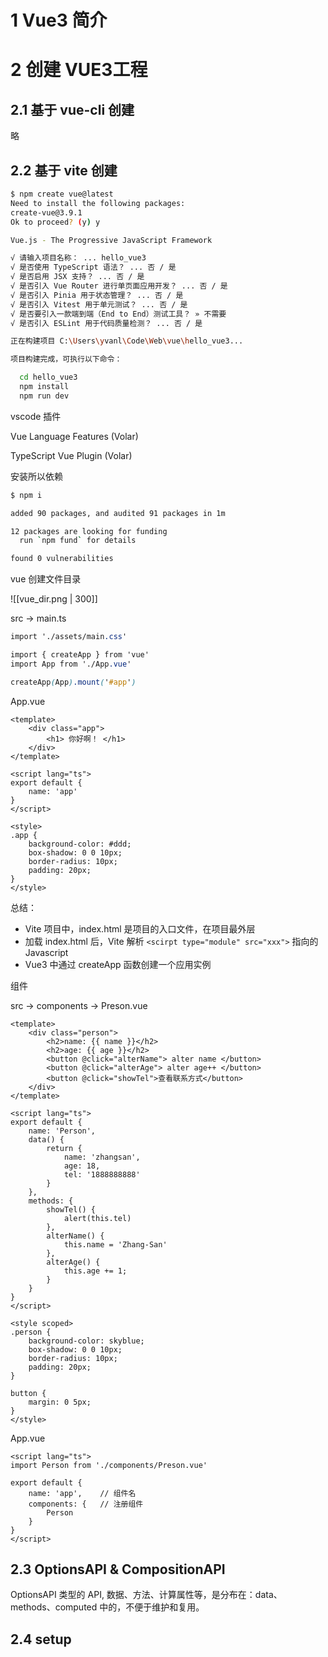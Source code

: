 # 1 Vue3 简介

# 2 创建 VUE3工程

## 2.1 基于 vue-cli 创建

略

## 2.2 基于 vite 创建

```bash
$ npm create vue@latest
Need to install the following packages:
create-vue@3.9.1
Ok to proceed? (y) y

Vue.js - The Progressive JavaScript Framework

√ 请输入项目名称： ... hello_vue3
√ 是否使用 TypeScript 语法？ ... 否 / 是
√ 是否启用 JSX 支持？ ... 否 / 是
√ 是否引入 Vue Router 进行单页面应用开发？ ... 否 / 是
√ 是否引入 Pinia 用于状态管理？ ... 否 / 是
√ 是否引入 Vitest 用于单元测试？ ... 否 / 是
√ 是否要引入一款端到端（End to End）测试工具？ » 不需要
√ 是否引入 ESLint 用于代码质量检测？ ... 否 / 是

正在构建项目 C:\Users\yvanl\Code\Web\vue\hello_vue3...

项目构建完成，可执行以下命令：

  cd hello_vue3
  npm install
  npm run dev

```

vscode 插件

Vue Language Features (Volar)

TypeScript Vue Plugin (Volar)

安装所以依赖

```bash
$ npm i

added 90 packages, and audited 91 packages in 1m

12 packages are looking for funding
  run `npm fund` for details

found 0 vulnerabilities
```

vue 创建文件目录

![[vue_dir.png | 300]]

src -> main.ts

```css
import './assets/main.css'

import { createApp } from 'vue'
import App from './App.vue'

createApp(App).mount('#app')
```

App.vue

```vue
<template>
    <div class="app">
        <h1> 你好啊！ </h1>
    </div>
</template>

<script lang="ts">
export default {
    name: 'app'
}
</script>

<style>
.app {
    background-color: #ddd;
    box-shadow: 0 0 10px;
    border-radius: 10px;
    padding: 20px;
}
</style>
```

总结：

- Vite 项目中，index.html 是项目的入口文件，在项目最外层
- 加载 index.html 后，Vite 解析 `<scirpt type="module" src="xxx">` 指向的 Javascript
- Vue3 中通过 createApp 函数创建一个应用实例

组件

src -> components -> Preson.vue

```vue
<template>
    <div class="person">
        <h2>name: {{ name }}</h2>
        <h2>age: {{ age }}</h2>
        <button @click="alterName"> alter name </button>
        <button @click="alterAge"> alter age++ </button>
        <button @click="showTel">查看联系方式</button>
    </div>
</template>

<script lang="ts">
export default {
    name: 'Person',
    data() {
        return {
            name: 'zhangsan',
            age: 18,
            tel: '1888888888'
        }
    },
    methods: {
        showTel() {
            alert(this.tel)
        },
        alterName() {
            this.name = 'Zhang-San'
        },
        alterAge() {
            this.age += 1;
        }
    }
}
</script>

<style scoped>
.person {
    background-color: skyblue;
    box-shadow: 0 0 10px;
    border-radius: 10px;
    padding: 20px;
}

button {
    margin: 0 5px;
}
</style>
```

App.vue

```vue
<script lang="ts">
import Person from './components/Preson.vue'

export default {
    name: 'app',    // 组件名
    components: {   // 注册组件
        Person
    }
}
</script>
```

## 2.3 OptionsAPI & CompositionAPI

OptionsAPI 类型的 API, 数据、方法、计算属性等，是分布在：data、methods、computed 中的，不便于维护和复用。

## 2.4 setup

```vue
```
